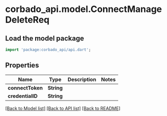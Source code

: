 # corbado_api.model.ConnectManageDeleteReq

## Load the model package
```dart
import 'package:corbado_api/api.dart';
```

## Properties
Name | Type | Description | Notes
------------ | ------------- | ------------- | -------------
**connectToken** | **String** |  | 
**credentialID** | **String** |  | 

[[Back to Model list]](../README.md#documentation-for-models) [[Back to API list]](../README.md#documentation-for-api-endpoints) [[Back to README]](../README.md)



